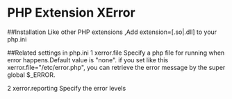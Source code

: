 PHP Extension XError
======

##Installation
Like other PHP extensions ,Add extension=[.so|.dll] to your php.ini

##Related settings in php.ini
1 xerror.file
   Specify a php file for running when error happens.Default value is "none".
if you set like this xerror.file="/etc/error.php", you can retrieve  the error message by the super global $_ERROR.

2 xerror.reporting
  Specify the error levels 




